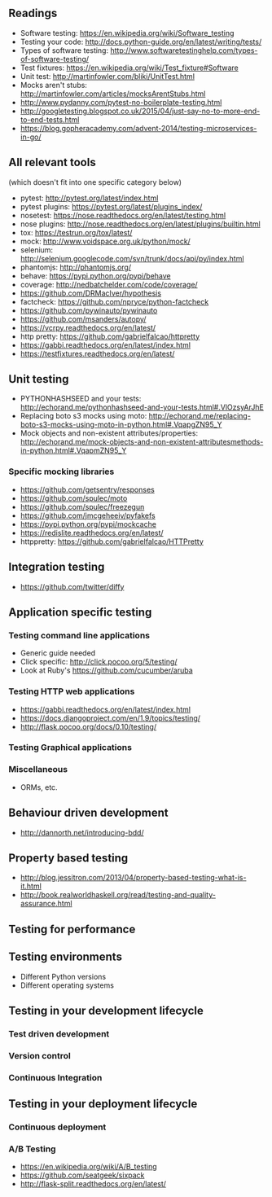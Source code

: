 ## Readings

- Software testing: https://en.wikipedia.org/wiki/Software_testing
- Testing your code: http://docs.python-guide.org/en/latest/writing/tests/
- Types of software testing: http://www.softwaretestinghelp.com/types-of-software-testing/
- Test fixtures: https://en.wikipedia.org/wiki/Test_fixture#Software
- Unit test: http://martinfowler.com/bliki/UnitTest.html
- Mocks aren't stubs: http://martinfowler.com/articles/mocksArentStubs.html
- http://www.pydanny.com/pytest-no-boilerplate-testing.html
- http://googletesting.blogspot.co.uk/2015/04/just-say-no-to-more-end-to-end-tests.html
- https://blog.gopheracademy.com/advent-2014/testing-microservices-in-go/


## All relevant tools

(which doesn't fit into one specific category below)

- pytest: http://pytest.org/latest/index.html
- pytest plugins: https://pytest.org/latest/plugins_index/
- nosetest: https://nose.readthedocs.org/en/latest/testing.html
- nose plugins: http://nose.readthedocs.org/en/latest/plugins/builtin.html
- tox: https://testrun.org/tox/latest/
- mock: http://www.voidspace.org.uk/python/mock/
- selenium: http://selenium.googlecode.com/svn/trunk/docs/api/py/index.html
- phantomjs: http://phantomjs.org/
- behave: https://pypi.python.org/pypi/behave
- coverage: http://nedbatchelder.com/code/coverage/
- https://github.com/DRMacIver/hypothesis
- factcheck: https://github.com/npryce/python-factcheck
- https://github.com/pywinauto/pywinauto
- https://github.com/msanders/autopy/
- https://vcrpy.readthedocs.org/en/latest/
- http pretty: https://github.com/gabrielfalcao/httpretty
- https://gabbi.readthedocs.org/en/latest/index.html
- https://testfixtures.readthedocs.org/en/latest/


## Unit testing

- PYTHONHASHSEED and your tests: http://echorand.me/pythonhashseed-and-your-tests.html#.VlOzsyArJhE
- Replacing boto s3 mocks using moto: http://echorand.me/replacing-boto-s3-mocks-using-moto-in-python.html#.VqapgZN95_Y
- Mock objects and non-existent attributes/properties: http://echorand.me/mock-objects-and-non-existent-attributesmethods-in-python.html#.VqapmZN95_Y

### Specific mocking libraries

- https://github.com/getsentry/responses
- https://github.com/spulec/moto
- https://github.com/spulec/freezegun
- https://github.com/jmcgeheeiv/pyfakefs
- https://pypi.python.org/pypi/mockcache
- https://redislite.readthedocs.org/en/latest/
- httppretty: https://github.com/gabrielfalcao/HTTPretty

## Integration testing

- https://github.com/twitter/diffy

## Application specific testing

### Testing command line applications

- Generic guide needed
- Click specific: http://click.pocoo.org/5/testing/
- Look at Ruby's https://github.com/cucumber/aruba 

### Testing HTTP web applications

- https://gabbi.readthedocs.org/en/latest/index.html
- https://docs.djangoproject.com/en/1.9/topics/testing/
- http://flask.pocoo.org/docs/0.10/testing/

### Testing Graphical applications

### Miscellaneous

- ORMs, etc.

## Behaviour driven development

- http://dannorth.net/introducing-bdd/

## Property based testing

- http://blog.jessitron.com/2013/04/property-based-testing-what-is-it.html
- http://book.realworldhaskell.org/read/testing-and-quality-assurance.html

## Testing for performance

## Testing environments

- Different Python versions
- Different operating systems

## Testing in your development lifecycle

### Test driven development

### Version control

### Continuous Integration

## Testing in your deployment lifecycle

### Continuous deployment

### A/B Testing

- https://en.wikipedia.org/wiki/A/B_testing
- https://github.com/seatgeek/sixpack
- http://flask-split.readthedocs.org/en/latest/



